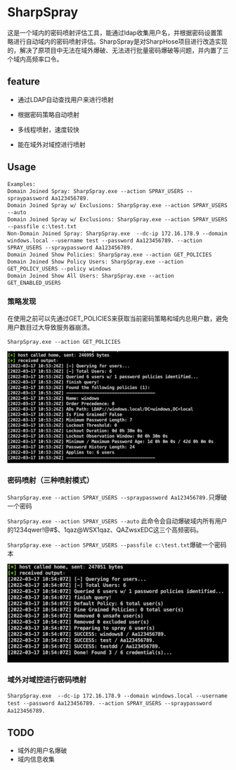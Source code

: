 # SharpSpray

这是一个域内的密码喷射评估工具，能通过ldap收集用户名，并根据密码设置策略进行自动域内的密码喷射评估。SharpSpray是对SharpHose项目进行改造实现的，解决了原项目中无法在域外爆破、无法进行批量密码爆破等问题，并内置了三个域内高频率口令。

## feature

* 通过LDAP自动查找用户来进行喷射

* 根据密码策略自动喷射
* 多线程喷射，速度较快
* 能在域外对域控进行喷射

## Usage

```
Examples:
Domain Joined Spray: SharpSpray.exe --action SPRAY_USERS --spraypassword Aa123456789.
Domain Joined Spray w/ Exclusions: SharpSpray.exe --action SPRAY_USERS --auto
Domain Joined Spray w/ Exclusions: SharpSpray.exe --action SPRAY_USERS --passfile c:\test.txt
Non-Domain Joined Spray: SharpSpray.exe  --dc-ip 172.16.178.9 --domain windows.local --username test --password Aa123456789. --action SPRAY_USERS --spraypassword Aa123456789.
Domain Joined Show Policies: SharpSpray.exe --action GET_POLICIES
Domain Joined Show Policy Users: SharpSpray.exe --action GET_POLICY_USERS --policy windows
Domain Joined Show All Users: SharpSpray.exe --action GET_ENABLED_USERS
```

### 策略发现

在使用之前可以先通过GET_POLICIES来获取当前密码策略和域内总用户数，避免用户数目过大导致服务器崩溃。

`SharpSpray.exe --action GET_POLICIES`

![image-20220317144358574](./README/image-20220317144358574.png)

### 密码喷射（三种喷射模式）

`SharpSpray.exe --action SPRAY_USERS --spraypassword Aa123456789.`只爆破一个密码

`SharpSpray.exe --action SPRAY_USERS --auto` 此命令会自动爆破域内所有用户的1234qwer!@#$、1qaz@WSX1qaz、QAZwsxEDC这三个高频密码。

`SharpSpray.exe --action SPRAY_USERS --passfile c:\test.txt`爆破一个密码本

![image-20220317144519539](./README/image-20220317144519539.png)

### 域外对域控进行密码喷射

`SharpSpray.exe  --dc-ip 172.16.178.9 --domain windows.local --username test --password Aa123456789. --action SPRAY_USERS --spraypassword Aa123456789.`

## TODO

* 域外的用户名爆破
* 域内信息收集

